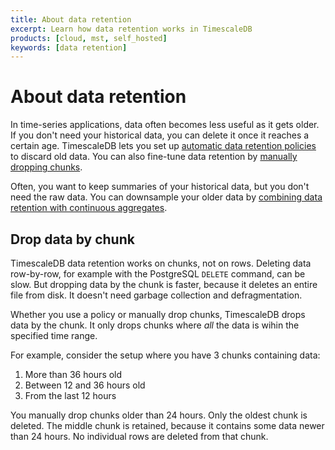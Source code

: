 ```yaml
---
title: About data retention
excerpt: Learn how data retention works in TimescaleDB
products: [cloud, mst, self_hosted]
keywords: [data retention]
---
```


# About data retention

In time-series applications, data often becomes less useful as it gets older. If
you don't need your historical data, you can delete it once it reaches a certain
age. TimescaleDB lets you set up
[automatic data retention policies][retention-policy] to discard old data. You
can also fine-tune data retention by [manually dropping chunks][manual-drop].

Often, you want to keep summaries of your historical data, but you don't need
the raw data. You can downsample your older data by
[combining data retention with continuous aggregates][retention-with-caggs].

## Drop data by chunk

TimescaleDB data retention works on chunks, not on rows. Deleting data
row-by-row, for example with the PostgreSQL `DELETE` command, can be slow. But
dropping data by the chunk is faster, because it deletes an entire file from
disk. It doesn't need garbage collection and defragmentation.

Whether you use a policy or manually drop chunks, TimescaleDB drops data by the
chunk. It only drops chunks where _all_ the data is wihin the specified time
range.

For example, consider the setup where you have 3 chunks containing data:

1.  More than 36 hours old
1.  Between 12 and 36 hours old
1.  From the last 12 hours

You manually drop chunks older than 24 hours. Only the oldest chunk is deleted.
The middle chunk is retained, because it contains some data newer than 24 hours.
No individual rows are deleted from that chunk.

[manual-drop]: /use-timescale/:currentVersion:/data-retention/manually-drop-chunks/
[retention-policy]: /use-timescale/:currentVersion:/data-retention/create-a-retention-policy/
[retention-with-caggs]: /use-timescale/:currentVersion:/data-retention/data-retention-with-continuous-aggregates/
